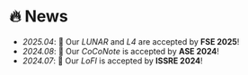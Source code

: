 # 🔥 News
- *2025.04*: 🎉 Our *LUNAR* and *L4* are accepted by **FSE 2025**!
- *2024.08*: 🎉 Our *CoCoNote* is accepted by **ASE 2024**!
- *2024.07*: 🎉 Our *LoFI* is accepted by **ISSRE 2024**!
